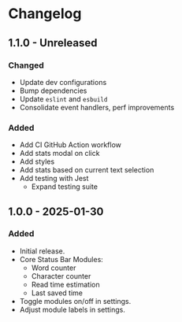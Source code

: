 # Changelog

## 1.1.0 - Unreleased

### Changed

- Update dev configurations
- Bump dependencies
- Update `eslint` and `esbuild`
- Consolidate event handlers, perf improvements

### Added

- Add CI GitHub Action workflow
- Add stats modal on click
- Add styles
- Add stats based on current text selection
- Add testing with Jest
  - Expand testing suite

## 1.0.0 - 2025-01-30

### Added

- Initial release.
- Core Status Bar Modules:
  - Word counter
  - Character counter
  - Read time estimation
  - Last saved time
- Toggle modules on/off in settings.
- Adjust module labels in settings.
